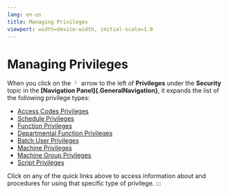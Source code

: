 ```yaml
---
lang: en-us
title: Managing Privileges
viewport: width=device-width, initial-scale=1.0
---
```


#  Managing Privileges

When you click on the
![](../../../Resources/Images/EM/EMarrowtoexpand.png) arrow to the left
of **Privileges** under the **Security** topic in the **[Navigation Panel]{.GeneralNavigation}**, it expands the list of the following
privilege types:

-   [Access Codes     Privileges](Managing-Access-Codes-Privileges.md)
-   [Schedule Privileges](Managing-Schedule-Privileges.md)
-   [Function Privileges](Managing-Function-Privileges.md)
-   [Departmental Function     Privileges](Managing-Dept-Function-Privileges.md)
-   [Batch User Privileges](Managing-Batch-User-Privileges.md)
-   [Machine Privileges](Managing-Machine-Privileges.md)
-   [Machine Group     Privileges](Managing-Machine-Group-Privileges.md)
-   [Script Privileges](Managing-Script-Privileges.md)

Click on any of the quick links above to access information about and
procedures for using that specific type of privilege.
:::

 

